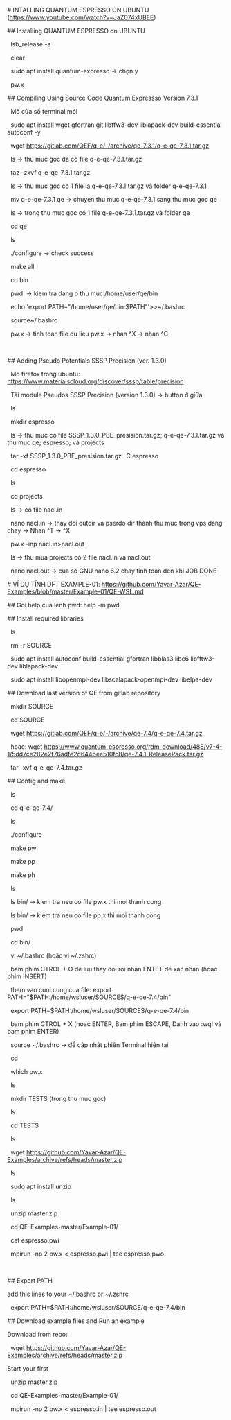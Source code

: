 \# INTALLING QUANTUM ESPRESSO ON UBUNTU (https://www.youtube.com/watch?v=JaZ074xUBEE)

\## Installing QUANTUM ESPRESSO on UBUNTU

&nbsp;	lsb\_release -a

&nbsp;	clear

&nbsp;	sudo apt install quantum-expresso	-> chọn y

&nbsp;	pw.x

\## Compiling Using Source Code Quantum Expressso Version 7.3.1

&nbsp;	Mở cửa sổ terminal mới

&nbsp;	sudo apt install wget gfortran git libffw3-dev liblapack-dev build-essential autoconf -y

&nbsp;	wget https://gitlab.com/QEF/q-e/-/archive/qe-7.3.1/q-e-qe-7.3.1.tar.gz

&nbsp;	ls	-> thu muc goc da co file q-e-qe-7.3.1.tar.gz

&nbsp;	taz -zxvf q-e-qe-7.3.1.tar.gz

&nbsp;	ls 	-> thu muc goc co 1 file la q-e-qe-7.3.1.tar.gz và folder q-e-qe-7.3.1

&nbsp;	mv q-e-qe-7.3.1 qe	-> chuyen thu muc q-e-qe-7.3.1 sang thu muc goc qe

&nbsp;	ls	-> trong thu muc goc có 1 file q-e-qe-7.3.1.tar.gz và folder qe

&nbsp;	cd qe

&nbsp;	ls

&nbsp;	./configure	-> check success

&nbsp;	make all

&nbsp;	cd bin

&nbsp;	pwd 	-> kiem tra dang o thu muc /home/user/qe/bin

&nbsp;	echo 'export PATH="/home/user/qe/bin:$PATH"'>>~/.bashrc

&nbsp;	source~/.bashrc

&nbsp;	pw.x	-> tinh toan file du lieu pw.x	-> nhan ^X -> nhan ^C

&nbsp;	

\## Adding Pseudo Potentials SSSP Precision (ver. 1.3.0)

&nbsp;	Mo firefox trong ubuntu: https://www.materialscloud.org/discover/sssp/table/precision

&nbsp;	Tải module Pseudos SSSP Precision (version 1.3.0)	-> button ở giữa

&nbsp;	ls

&nbsp;	mkdir espresso

&nbsp;	ls	-> thu muc co file SSSP\_1.3.0\_PBE\_presision.tar.gz; q-e-qe-7.3.1.tar.gz và thu muc qe; espresso; và projects

&nbsp;	tar -xf SSSP\_1.3.0\_PBE\_presision.tar.gz -C espresso

&nbsp;	cd espresso

&nbsp;	ls

&nbsp;	cd projects

&nbsp;	ls	-> có file nacl.in

&nbsp;	nano nacl.in	-> thay doi outdir và pserdo dir thành thu muc trong vps dang chay -> Nhan ^T -> ^X

&nbsp;	pw.x -inp nacl.in>nacl.out

&nbsp;	ls	-> thu mua projects có 2 file nacl.in va nacl.out

&nbsp;	nano nacl.out	-> cua so GNU nano 6.2 chay tinh toan den khi JOB DONE



\# VÍ DỤ TÍNH DFT EXAMPLE-01: https://github.com/Yavar-Azar/QE-Examples/blob/master/Example-01/QE-WSL.md

\## Goi help cua lenh pwd: help -m pwd

\## Install required libraries

&nbsp;	ls

&nbsp;	rm -r SOURCE

&nbsp;	sudo apt install autoconf build-essential gfortran libblas3 libc6 libfftw3-dev liblapack-dev 

&nbsp;	sudo apt install libopenmpi-dev libscalapack-openmpi-dev libelpa-dev



\## Download last version of QE from gitlab repository

&nbsp;	mkdir SOURCE

&nbsp;	cd SOURCE

&nbsp;	wget https://gitlab.com/QEF/q-e/-/archive/qe-7.4/q-e-qe-7.4.tar.gz

&nbsp;	hoac: wget https://www.quantum-espresso.org/rdm-download/488/v7-4-1/5dd7ce282e2f76adfe2d644bee510fc8/qe-7.4.1-ReleasePack.tar.gz

&nbsp;	tar -xvf q-e-qe-7.4.tar.gz



\## Config and make

&nbsp;	ls

&nbsp;	cd q-e-qe-7.4/

&nbsp;	ls



&nbsp;	./configure

&nbsp;	make pw

 	make pp

 	make ph



&nbsp;	ls

&nbsp;	ls bin/ -> kiem tra neu co file pw.x thi moi thanh cong

&nbsp;	ls bin/ -> kiem tra neu co file pp.x thi moi thanh cong

&nbsp;	pwd

&nbsp;	cd bin/

&nbsp;	vi ~/.bashrc (hoặc vi ~/.zshrc)

&nbsp;	bam phim CTROL + O de luu thay doi roi nhan ENTET de xac nhan (hoac phim INSERT)

&nbsp;	them vao cuoi cung cua file: export PATH="$PATH:/home/wsluser/SOURCES/q-e-qe-7.4/bin"

&nbsp;				     export PATH=$PATH:/home/wsluser/SOURCES/q-e-qe-7.4/bin

&nbsp;	bam phim CTROL + X (hoac ENTER, Bam phim ESCAPE, Danh vao :wq! và bam phim ENTER)

&nbsp;	source ~/.bashrc	-> để cập nhật phiên Terminal hiện tại

&nbsp;	cd

&nbsp;	which pw.x



&nbsp;	ls

&nbsp;	mkdir TESTS (trong thu muc goc)

&nbsp;	ls

&nbsp;	cd TESTS

&nbsp;	ls

&nbsp;	wget https://github.com/Yavar-Azar/QE-Examples/archive/refs/heads/master.zip

&nbsp;	ls

&nbsp;	sudo apt install unzip

&nbsp;	ls

&nbsp;	unzip master.zip

&nbsp;	cd QE-Examples-master/Example-01/

&nbsp;	cat espresso.pwi

&nbsp;	mpirun -np 2 pw.x < espresso.pwi | tee espresso.pwo

&nbsp;	

\## Export PATH

add this lines to your ~/.bashrc or ~/.zshrc

&nbsp;	export PATH=$PATH:/home/wsluser/SOURCE/q-e-qe-7.4/bin



\## Download example files and Run an example

Download from repo:

&nbsp;	wget https://github.com/Yavar-Azar/QE-Examples/archive/refs/heads/master.zip

Start your first

&nbsp;	unzip master.zip

&nbsp;	cd QE-Examples-master/Example-01/

&nbsp;	mpirun -np 2 pw.x < espresso.in | tee espresso.out

&nbsp;	

&nbsp;	

&nbsp;	



